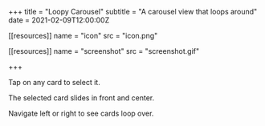 +++
title = "Loopy Carousel"
subtitle = "A carousel view that loops around"
date = 2021-02-09T12:00:00Z

[[resources]]
  name = "icon"
  src = "icon.png"

[[resources]]
  name = "screenshot"
  src = "screenshot.gif"

+++

Tap on any card to select it.

The selected card slides in front and center.

Navigate left or right to see cards loop over.
